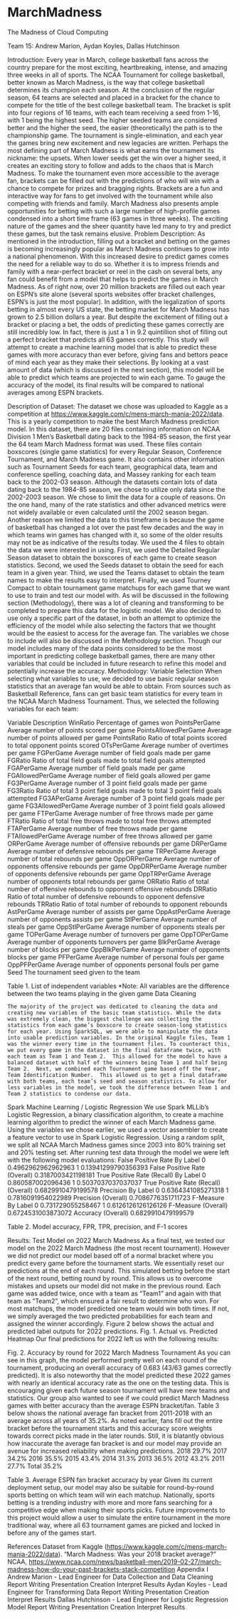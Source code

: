 # MarchMadness

The Madness of Cloud Computing

Team 15: 
Andrew Marion, Aydan Koyles, Dallas Hutchinson

Introduction:
	Every year in March, college basketball fans across the country prepare for the most exciting, heartbreaking, intense, and amazing three weeks in all of sports. The NCAA Tournament for college basketball, better known as March Madness, is the way that college basketball determines its champion each season. At the conclusion of the regular season, 64 teams are selected and placed in a bracket for the chance to compete for the title of the best college basketball team. The bracket is split into four regions of 16 teams, with each team receiving a seed from 1-16, with 1 being the highest seed. The higher seeded teams are considered better and the higher the seed, the easier (theoretically) the path is to the championship game. The tournament is single-elimination, and each year the games bring new excitement and new legacies are written. Perhaps the most defining part of March Madness is what earns the tournament its nickname: the upsets. When lower seeds get the win over a higher seed, it creates an exciting story to follow and adds to the chaos that is March Madness. 
To make the tournament even more accessible to the average fan, brackets can be filled out with the predictions of who will win with a chance to compete for prizes and bragging rights. Brackets are a fun and interactive way for fans to get involved with the tournament while also competing with friends and family. March Madness also presents ample opportunities for betting with such a large number of high-profile games condensed into a short time frame (63 games in three weeks). The exciting nature of the games and the sheer quantity have led many to try and predict these games, but the task remains elusive.
Problem Description:
	As mentioned in the introduction, filling out a bracket and betting on the games is becoming increasingly popular as March Madness continues to grow into a national phenomenon. With this increased desire to predict games comes the need for a reliable way to do so. Whether it is to impress friends and family with a near-perfect bracket or reel in the cash on several bets, any fan could benefit from a model that helps to predict the games in March Madness. 
	As of right now, over 20 million brackets are filled out each year on ESPN’s site alone (several sports websites offer bracket challenges, ESPN’s is just the most popular). In addition, with the legalization of sports betting in almost every US state, the betting market for March Madness has grown to 2.5 billion dollars a year. But despite the excitement of filling out a bracket or placing a bet, the odds of predicting these games correctly are still incredibly low. In fact, there is just a 1 in 9.2 quintillion shot of filling out a perfect bracket that predicts all 63 games correctly. 
This study will attempt to create a machine learning model that is able to predict these games with more accuracy than ever before, giving fans and bettors peace of mind each year as they make their selections. By looking at a vast amount of data (which is discussed in the next section), this model will be able to predict which teams are projected to win each game. To gauge the accuracy of the model, its final results will be compared to national averages among ESPN brackets.


Description of Dataset:
	The dataset we chose was uploaded to Kaggle as a competition at https://www.kaggle.com/c/mens-march-mania-2022/data.  This is a yearly competition to make the best March Madness prediction model.  In this dataset, there are 20 files containing information on NCAA Division 1 Men’s Basketball dating back to the 1984-85 season, the first year the 64 team March Madness format was used. These files contain boxscores (single game statistics) for every Regular Season, Conference Tournament, and March Madness game. It also contains other information such as Tournament Seeds for each team, geographical data, team and conference spelling, coaching data, and Massey ranking for each team back to the 2002-03 season.
	Although the datasets contain lots of data dating back to the 1984-85 season, we chose to utilize only data since the 2002-2003 season. We chose to limit the data for a couple of reasons. On the one hand, many of the rate statistics and other advanced metrics were not widely available or even calculated until the 2002 season began. Another reason we limited the data to this timeframe is because the game of basketball has changed a lot over the past few decades and the way in which teams win games has changed with it, so some of the older results may not be as indicative of the results today.
	We used the 4 files to obtain the data we were interested in using. First, we used the Detailed Regular Season dataset to obtain the boxscores of each game to create season statistics. Second, we used the Seeds dataset to obtain the seed for each team in a given year. Third, we used the Teams dataset to obtain the team names to make the results easy to interpret. Finally, we used Tourney Compact to obtain tournament game matchups for each game that we want to use to train and test our model with. 
	As will be discussed in the following section (Methodology), there was a lot of cleaning and transforming to be completed to prepare this data for the logistic model. We also decided to use only a specific part of the dataset, in both an attempt to optimize the efficiency of the model while also selecting the factors that we thought would be the easiest to access for the average fan. The variables we chose to include will also be discussed in the Methodology section. 
	Though our model includes many of the data points considered to be the most important in predicting college basketball games, there are many other variables that could be included in future research to refine this model and potentially increase the accuracy.
Methodology:
Variable Selection
	When selecting what variables to use, we decided to use basic regular season statistics that an average fan would be able to obtain. From sources such as Basketball Reference, fans can get basic team statistics for every team in the NCAA March Madness Tournament. Thus, we selected the following variables for each team: 





Variable
Description
WinRatio
Percentage of games won
PointsPerGame
Average number of points scored per game
PointsAllowedPerGame
Average number of points allowed per game
PointsRatio
Ratio of total points scored to total opponent points scored
OTsPerGame
Average number of overtimes per game
FGPerGame
Average number of field goals made per game
FGRatio
Ratio of total field goals made to total field goals attempted
FGAPerGame
Average number of field goals made per game
FGAllowedPerGame
Average number of field goals allowed per game
FG3PerGame
Average number of 3 point field goals made per game
FG3Ratio
Ratio of total 3 point field goals made to total 3 point field goals attempted
FG3APerGame
Average number of 3 point field goals made per game
FG3AllowedPerGame
Average number of 3 point field goals allowed per game
FTPerGame
Average number of free throws made per game
FTRatio
Ratio of total free throws made to total free throws attempted
FTAPerGame
Average number of free throws made per game
FTAllowedPerGame
Average number of free throws  allowed per game
ORPerGame
Average number of offensive rebounds per game
DRPerGame
Average number of defensive rebounds per game
TRPerGame
Average number of total rebounds per game
OppORPerGame
Average number of opponents offensive rebounds per game
OppDRPerGame
Average number of opponents defensive rebounds per game
OppTRPerGame
Average number of opponents total rebounds per game
ORRatio
Ratio of total number of offensive rebounds to opponent offensive rebounds
DRRatio
Ratio of total number of defensive rebounds to opponent defensive rebounds
TRRatio
Ratio of total number of rebounds to opponent rebounds
AstPerGame
Average number of assists per game
OppAstPerGame
Average number of opponents assists per game
StlPerGame
Average number of steals per game
OppStlPerGame
Average number of opponents steals per game
TOPerGame
Average number of turnovers per game
OppTOPerGame
Average number of opponents turnovers per game
BlkPerGame
Average number of blocks per game
OppBlkPerGame
Average number of opponents blocks per game
PFPerGame
Average number of personal fouls per game
OppPFPerGame
Average number of opponents personal fouls per game
Seed
The tournament seed given to the team

Table 1. List of independent variables
*Note: All variables are the difference between the two teams playing  in the given game
Data Cleaning

	The majority of the project was dedicated to cleaning the data and creating new variables of the basic team statistics. While the data was extremely clean, the biggest challenge was collecting the statistics from each game’s boxscore to create season-long statistics for each year. Using SparkSQL, we were able to manipulate the data into usable prediction variables. In the original Kaggle files, Team 1 was the winner every time in the tournament files. To counteract this, we put every game in the dataset in the final dataframe twice, with each team as Team 1 and Team 2.  This allowed for the model to have a balanced dataset with half of the winners being Team 1 and half being Team 2.  Next, we combined each Tournament game based off the Year, Team Identification Number.  This allowed us to get a final dataframe with both teams, each team’s seed and season statistics. To allow for less variables in the model, we took the difference between Team 1 and Team 2 statistics to condense our data.
Spark Machine Learning / Logistic Regression
	We use Spark MLLib’s Logistic Regression, a binary classification algorithm, to create a machine learning algorithm to predict the winner of each March Madness game. Using the variables we chose earlier, we used a vector assembler to create a feature vector to use in Spark Logistic Regression. Using a random split, we split all NCAA March Madness games since 2003 into 80% training set and 20% testing set.  After running test data through the model we were left with the following model evaluations:
False Positive Rate
By Label
0
0.4962962962962963
1
0.13941299790356393
False Positive Rate (Overall)
0.3187003421198181
True Positive Rate
(Recall)
By Label
0
0.860587002096436
1
0.5037037037037037
True Positive Rate (Recall) (Overall)
0.6829910479199578
Precision
By Label
0
0.6364341085271318
1
0.7816091954022989
Precision (Overall)
0.7086776351711723
F-Measure
By Label
0
0.731729055258467
1
0.6126126126126126
F-Measure (Overall)
0.6724531003873072
Accuracy (Overall)
0.6829910479199579

Table 2. Model accuracy, FPR, TPR, precision, and F-1 scores


Results:
Test Model on 2022 March Madness
	As a final test, we tested our model on the 2022 March Madness (the most recent tournament). However we did not predict our model based off of a normal bracket where you predict every game before the tournament starts. We essentially reset our predictions at the end of each round. This simulated betting before the start of the next round, betting round by round. This allows us to overcome mistakes and upsets our model did not make in the previous round. Each game was added twice, once with a team as “Team1” and again with that team as “Team2”, which ensured a fair result to determine who won. For most matchups, the model predicted one team would win both times. If not, we simply averaged the two predicted probabilities for each team and assigned the winner accordingly. Figure 2 below shows the actual and predicted label outputs for 2022 predictions.
Fig. 1. Actual vs. Predicted Heatmap
Our final predictions for 2022 left us with the following results:

Fig. 2. Accuracy by round for 2022 March Madness Tournament
As you can see in this graph, the model performed pretty well on each round of the tournament, producing an overall accuracy of 0.683 (43/63 games correctly predicted). It is also noteworthy that the model predicted these 2022 games with nearly an identical accuracy rate as the one on the testing data. This is encouraging given each future season tournament will have new teams and statistics.
Our group also wanted to see if we could predict March Madness games with better accuracy than the average ESPN bracket/fan. Table 3 below shows the national average fan bracket from 2011-2018 with an average across all years of 35.2%. As noted earlier, fans fill out the entire bracket before the tournament starts and this accuracy score weights towards correct picks made in the later rounds. Still, it is blatantly obvious how inaccurate the average fan bracket is and our model may provide an avenue for increased reliability when making predictions.
2018
29.7%
2017
34.2%
2016
35.5%
2015
43.4%
2014
31.3%
2013
36.5%
2012
43.2%
2011
27.7%
Total
35.2%

Table 3. Average ESPN fan bracket accuracy by year
	Given its current deployment setup, our model may also be suitable for round-by-round sports betting on which team will win each matchup. Nationally, sports betting is a trending industry with more and more fans searching for a competitive edge when making their sports picks. Future improvements to this project would allow a user to simulate the entire tournament in the more traditional way, where all 63 tournament games are picked and locked in before any of the games start.

References
Dataset from Kaggle (https://www.kaggle.com/c/mens-march-mania-2022/data).
“March Madness: Was your 2018 bracket average?” NCAA,  https://www.ncaa.com/news/basketball-men/2019-02-27/march-madness-how-do-your-past-brackets-stack-competition
Appendix I
Andrew Marion - 
Lead Engineer for Data Collection and Data Cleaning
Report Writing
Presentation Creation
Interpret Results
Aydan Koyles - 
Lead Engineer for Transforming Data
Report Writing
Presentation Creation
Interpret Results
Dallas Hutchinson - 
Lead Engineer for Logistic Regression Model
Report Writing
Presentation Creation
Interpret Results

